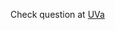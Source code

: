 Check question at [UVa](https://uva.onlinejudge.org/index.php?option=com_onlinejudge&Itemid=8&page=show_problem&problem=1241)
